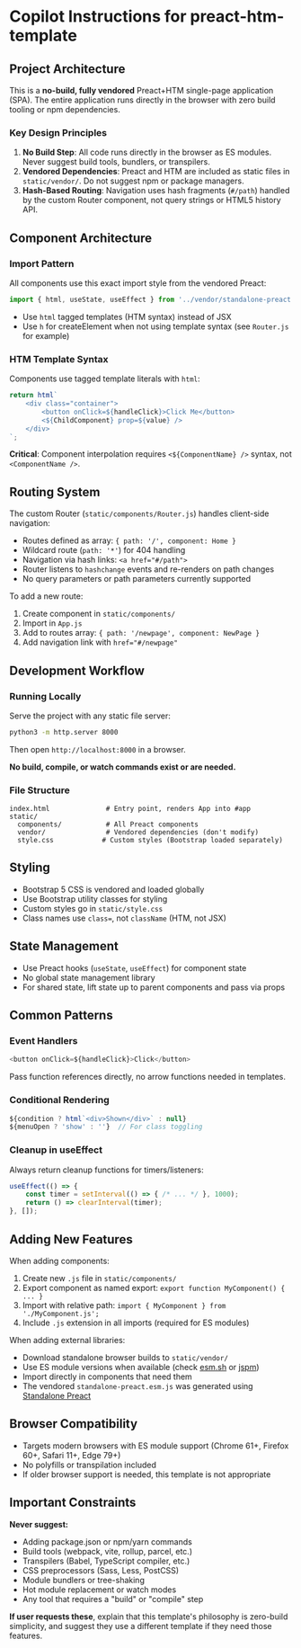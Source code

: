 # Copilot Instructions for preact-htm-template

## Project Architecture

This is a **no-build, fully vendored** Preact+HTM single-page application (SPA). The entire application runs directly in the browser with zero build tooling or npm dependencies.

### Key Design Principles

1. **No Build Step**: All code runs directly in the browser as ES modules. Never suggest build tools, bundlers, or transpilers.
2. **Vendored Dependencies**: Preact and HTM are included as static files in `static/vendor/`. Do not suggest npm or package managers.
3. **Hash-Based Routing**: Navigation uses hash fragments (`#/path`) handled by the custom Router component, not query strings or HTML5 history API.

## Component Architecture

### Import Pattern
All components use this exact import style from the vendored Preact:
```javascript
import { html, useState, useEffect } from '../vendor/standalone-preact.esm.js';
```

- Use `html` tagged templates (HTM syntax) instead of JSX
- Use `h` for createElement when not using template syntax (see `Router.js` for example)

### HTM Template Syntax
Components use tagged template literals with `html`:
```javascript
return html`
    <div class="container">
        <button onClick=${handleClick}>Click Me</button>
        <${ChildComponent} prop=${value} />
    </div>
`;
```

**Critical**: Component interpolation requires `<${ComponentName} />` syntax, not `<ComponentName />`.

## Routing System

The custom Router (`static/components/Router.js`) handles client-side navigation:

- Routes defined as array: `{ path: '/', component: Home }`
- Wildcard route (`path: '*'`) for 404 handling
- Navigation via hash links: `<a href="#/path">`
- Router listens to `hashchange` events and re-renders on path changes
- No query parameters or path parameters currently supported

To add a new route:
1. Create component in `static/components/`
2. Import in `App.js`
3. Add to routes array: `{ path: '/newpage', component: NewPage }`
4. Add navigation link with `href="#/newpage"`

## Development Workflow

### Running Locally
Serve the project with any static file server:
```bash
python3 -m http.server 8000
```
Then open `http://localhost:8000` in a browser.

**No build, compile, or watch commands exist or are needed.**

### File Structure
```
index.html              # Entry point, renders App into #app
static/
  components/           # All Preact components
  vendor/               # Vendored dependencies (don't modify)
  style.css            # Custom styles (Bootstrap loaded separately)
```

## Styling

- Bootstrap 5 CSS is vendored and loaded globally
- Use Bootstrap utility classes for styling
- Custom styles go in `static/style.css`
- Class names use `class=`, not `className` (HTM, not JSX)

## State Management

- Use Preact hooks (`useState`, `useEffect`) for component state
- No global state management library
- For shared state, lift state up to parent components and pass via props

## Common Patterns

### Event Handlers
```javascript
<button onClick=${handleClick}>Click</button>
```
Pass function references directly, no arrow functions needed in templates.

### Conditional Rendering
```javascript
${condition ? html`<div>Shown</div>` : null}
${menuOpen ? 'show' : ''}  // For class toggling
```

### Cleanup in useEffect
Always return cleanup functions for timers/listeners:
```javascript
useEffect(() => {
    const timer = setInterval(() => { /* ... */ }, 1000);
    return () => clearInterval(timer);
}, []);
```

## Adding New Features

When adding components:
1. Create new `.js` file in `static/components/`
2. Export component as named export: `export function MyComponent() { ... }`
3. Import with relative path: `import { MyComponent } from './MyComponent.js';`
4. Include `.js` extension in all imports (required for ES modules)

When adding external libraries:
- Download standalone browser builds to `static/vendor/`
- Use ES module versions when available (check [esm.sh](https://esm.sh/) or [jspm](https://jspm.org/))
- Import directly in components that need them
- The vendored `standalone-preact.esm.js` was generated using [Standalone Preact](https://standalonepreact.satge.net/)

## Browser Compatibility

- Targets modern browsers with ES module support (Chrome 61+, Firefox 60+, Safari 11+, Edge 79+)
- No polyfills or transpilation included
- If older browser support is needed, this template is not appropriate

## Important Constraints

**Never suggest:**
- Adding package.json or npm/yarn commands
- Build tools (webpack, vite, rollup, parcel, etc.)
- Transpilers (Babel, TypeScript compiler, etc.)
- CSS preprocessors (Sass, Less, PostCSS)
- Module bundlers or tree-shaking
- Hot module replacement or watch modes
- Any tool that requires a "build" or "compile" step

**If user requests these**, explain that this template's philosophy is zero-build simplicity, and suggest they use a different template if they need those features.
